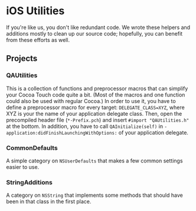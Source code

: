 iOS Utilities
=============
If you're like us, you don't like redundant code. We wrote these helpers and
additions mostly to clean up our source code; hopefully, you can benefit from
these efforts as well.

Projects
--------
### QAUtilities ###
This is a collection of functions and preprocessor macros that can simplify your
Cocoa Touch code quite a bit. (Most of the macros and one function could also
be used with regular Cocoa.) In order to use it, you have to define a
preprocessor macro for every target: `DELEGATE_CLASS=XYZ`, where XYZ is your
the name of your application delegate class. Then, open the precompiled header
file (`*-Prefix.pch`) and insert `#import "QAUtilities.h"` at the bottom.
In addition, you have to call
`QAInitialize(self)` in `-application:didFinishLaunchingWithOptions:` of your
application delegate.

### CommonDefaults ###
A simple category on `NSUserDefaults` that makes a few common settings easier
to use.

### StringAdditions ###
A category on `NSString` that implements some methods that should have been in
that class in the first place.
